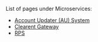 List of pages under Microservices:
- [Account Updater (AU) System](\Orphaned-pages\AuthCapture\Microservices\Account-Updater-(AU)-System)
- [Clearent Gateway](\Orphaned-pages\AuthCapture\Microservices\Clearent-Gateway)
- [RPS](\Orphaned-pages\AuthCapture\Microservices\RPS)

 



